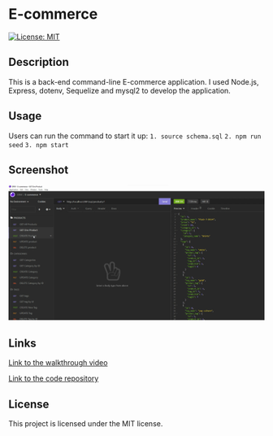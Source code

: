# E-commerce
[![License: MIT](https://img.shields.io/badge/License-MIT-yellow.svg)](https://opensource.org/licenses/MIT) 
## Description 
This is a back-end command-line E-commerce application. 
I used Node.js, Express, dotenv, Sequelize and mysql2 to develop the application.
## Usage
Users can run the command to start it up: 
`1. source schema.sql`
`2. npm run seed`
`3. npm start`
## Screenshot
 <p dir="auto"><img src="Screenshot.png" alt="Screenshot" style="max-width: 100%;" /></p>

## Links
<p dir="auto"><a href="https://drive.google.com/file/d/1h9NucOaxy6mXkrFjv-Hw8EksDJxb7TaE/view?usp=sharing">Link to the walkthrough video</a></p>
<p dir="auto"><a href="https://github.com/Yanbud/e-commerce">Link to the code repository</a></p>

## License
This project is licensed under the MIT license.
